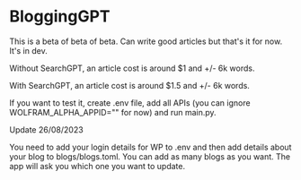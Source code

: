 # BloggingGPT

This is a beta of beta of beta. Can write good articles but that's it for now. It's in dev. 

Without SearchGPT, an article cost is around $1 and +/- 6k words.

With SearchGPT, an article cost is around $1.5 and +/- 6k words.

If you want to test it, create .env file, add all APIs (you can ignore WOLFRAM_ALPHA_APPID="" for now) and run main.py.

Update 26/08/2023

You need to add your login details for WP to .env and then add details about your blog to blogs/blogs.toml. You can add as many blogs as you want. The app will ask you which one you want to update.
